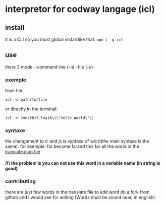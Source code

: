 # interpretor for codway langage (icl)
## install
it is a CLI so you must global install like that:
`npm i -g icl`
## use
there 2 mode:
-command line (-n)
-file (-o)
### exemple
from file:

`icl -o path/to/file`

or directly in the terminal:

`icl -n ConstOil.logik\(\"hello World\"\)`
### syntaxe
the changement to cl and js is syntaxe of word(the main syntaxe is the same).
for exemple: for become farand this for all the world in the [translate.json file](https://github.com/)
#### /!\ the problem is you can not use this word in a variable name (in string is good)

### contributing
there are just few words in the translate file to add word do a fork from github and I would see for adding
(Words must be sound near, in english)
